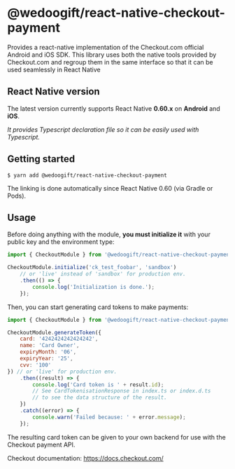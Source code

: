 # @wedoogift/react-native-checkout-payment

Provides a react-native implementation of the Checkout.com official 
Android and iOS SDK. This library uses both the native tools provided
by Checkout.com and regroup them in the same interface so that it can
be used seamlessly in React Native

## React Native version

The latest version currently supports React Native **0.60.x** on 
**Android** and **iOS**.

_It provides Typescript declaration file so it can be easily used with Typescript._

## Getting started

`$ yarn add @wedoogift/react-native-checkout-payment`

The linking is done automatically since React Native 0.60 (via Gradle or Pods).

## Usage

Before doing anything with the module, **you must 
initialize it** with your public key and the environment type:

```javascript
import { CheckoutModule } from '@wedoogift/react-native-checkout-payment';

CheckoutModule.initialize('ck_test_foobar', 'sandbox') 
    // or 'live' instead of 'sandbox' for production env.
    .then(() => {
        console.log('Initialization is done.');
    });
```

Then, you can start generating card tokens to make payments:
```javascript
import { CheckoutModule } from '@wedoogift/react-native-checkout-payment';

CheckoutModule.generateToken({
    card: '4242424242424242',
    name: 'Card Owner',
    expiryMonth: '06',
    expiryYear: '25',
    cvv: '100'
}) // or 'live' for production env.
    .then((result) => {
        console.log('Card token is ' + result.id);
        // See CardTokenisationResponse in index.ts or index.d.ts 
        // to see the data structure of the result.
    })
    .catch((error) => {
        console.warn('Failed because: ' + error.message);
    });
```

The resulting card token can be given to your own backend for use 
with the Checkout payment API.

Checkout documentation: https://docs.checkout.com/
